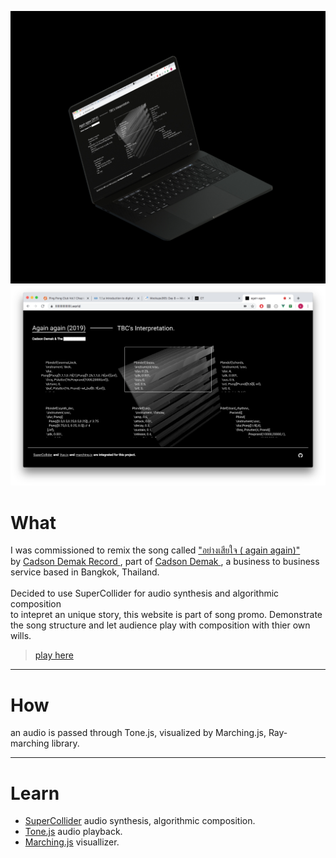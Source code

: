![home](../../assets/images/again-again/00.jpg)
![home](../../assets/images/again-again/01.png)



# What

I was commissioned to remix the song called [ "อย่างเสียใจ ( again again)" ](https://www.youtube.com/watch?v=s6216p1ANpU) <br>
by [ Cadson Demak Record ](https://www.facebook.com/cadsondemakrecords/),
part of [ Cadson Demak ](https://cadsondemak.com/home/), a business to business service based in Bangkok, Thailand. 
<br>
<br>
Decided to use SuperCollider for audio synthesis and algorithmic composition <br>
to intepret an unique story, this website is part of song promo. 
Demonstrate the song structure and let audience play with composition with thier own wills.

> <a href="https://againagain.netlify.app" target="_blank">play here</a>

------

# How

an audio is passed through Tone.js, visualized by Marching.js, Ray-marching library.

------
# Learn

- [SuperCollider](https://supercollider.github.io/) audio synthesis, algorithmic composition.
- [Tone.js](https://tonejs.github.io/) audio playback.
- [Marching.js](https://github.com/charlieroberts/marching) visuallizer.
